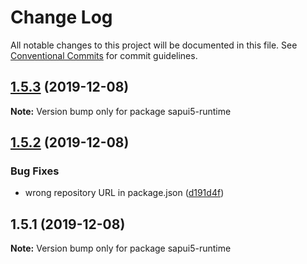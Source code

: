 # Change Log

All notable changes to this project will be documented in this file.
See [Conventional Commits](https://conventionalcommits.org) for commit guidelines.

## [1.5.3](https://github.com/bastilimbach/sapui5-downloader/tree/master/packages/sapui5-runtime/compare/sapui5-runtime@1.5.2...sapui5-runtime@1.5.3) (2019-12-08)

**Note:** Version bump only for package sapui5-runtime





## [1.5.2](https://github.com/bastilimbach/sapui5-downloader/tree/master/packages/sapui5-runtime/compare/sapui5-runtime@1.5.1...sapui5-runtime@1.5.2) (2019-12-08)


### Bug Fixes

* wrong repository URL in package.json ([d191d4f](https://github.com/bastilimbach/sapui5-downloader/tree/master/packages/sapui5-runtime/commit/d191d4f368352ef4e400dc2371afd4e04d9d54e0))





## 1.5.1 (2019-12-08)

**Note:** Version bump only for package sapui5-runtime
